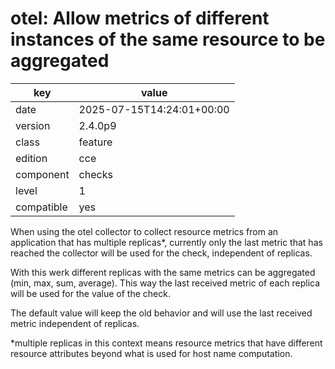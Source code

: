 [//]: # (werk v2)
# otel: Allow metrics of different instances of the same resource to be aggregated

key        | value
---------- | ---
date       | 2025-07-15T14:24:01+00:00
version    | 2.4.0p9
class      | feature
edition    | cce
component  | checks
level      | 1
compatible | yes

When using the otel collector to collect resource metrics from an application that has multiple replicas*,
currently only the last metric that has reached the collector will be used for the check,
independent of replicas.

With this werk different replicas with the same metrics can be aggregated (min, max, sum, average).
This way the last received metric of each replica will be used for the value of the check.

The default value will keep the old behavior and will use the last received metric independent of replicas.

*multiple replicas in this context means resource metrics that have different resource attributes beyond
what is used for host name computation.

